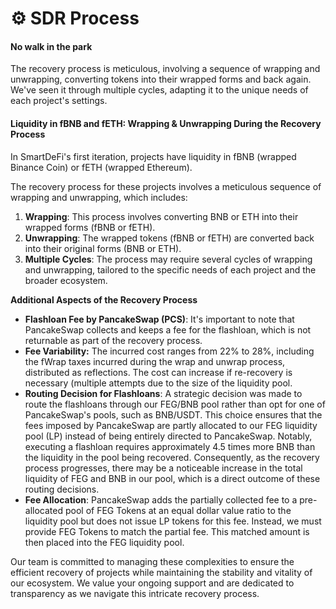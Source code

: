 # ⚙️ SDR Process

#### No walk in the park

The recovery process is meticulous, involving a sequence of wrapping and unwrapping, converting tokens into their wrapped forms and back again. We've seen it through multiple cycles, adapting it to the unique needs of each project's settings.

#### Liquidity in fBNB and fETH: Wrapping & Unwrapping During the Recovery Process

In SmartDeFi's first iteration, projects have liquidity in fBNB (wrapped Binance Coin) or fETH (wrapped Ethereum).

The recovery process for these projects involves a meticulous sequence of wrapping and unwrapping, which includes:

1. **Wrapping**: This process involves converting BNB or ETH into their wrapped forms (fBNB or fETH).
2. **Unwrapping**: The wrapped tokens (fBNB or fETH) are converted back into their original forms (BNB or ETH).
3. **Multiple Cycles**: The process may require several cycles of wrapping and unwrapping, tailored to the specific needs of each project and the broader ecosystem.

**Additional Aspects of the Recovery Process**

* **Flashloan Fee by PancakeSwap (PCS)**: It's important to note that PancakeSwap collects and keeps a fee for the flashloan, which is not returnable as part of the recovery process.
* **Fee Variability:** The incurred cost ranges from 22% to 28%, including the fWrap taxes incurred during the wrap and unwrap process, distributed as reflections. The cost can increase if re-recovery is necessary (multiple attempts due to the size of the liquidity pool.
* **Routing Decision for Flashloans**: A strategic decision was made to route the flashloans through our FEG/BNB pool rather than opt for one of PancakeSwap's pools, such as BNB/USDT. This choice ensures that the fees imposed by PancakeSwap are partly allocated to our FEG liquidity pool (LP) instead of being entirely directed to PancakeSwap. Notably, executing a flashloan requires approximately 4.5 times more BNB than the liquidity in the pool being recovered. Consequently, as the recovery process progresses, there may be a noticeable increase in the total liquidity of FEG and BNB in our pool, which is a direct outcome of these routing decisions.
* **Fee Allocation**: PancakeSwap adds the partially collected fee to a pre-allocated pool of FEG Tokens at an equal dollar value ratio to the liquidity pool but does not issue LP tokens for this fee. Instead, we must provide FEG Tokens to match the partial fee. This matched amount is then placed into the FEG liquidity pool.

Our team is committed to managing these complexities to ensure the efficient recovery of projects while maintaining the stability and vitality of our ecosystem. We value your ongoing support and are dedicated to transparency as we navigate this intricate recovery process.
